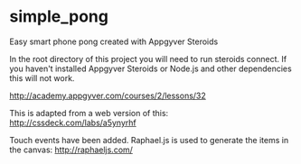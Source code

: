 simple_pong
===========

Easy smart phone pong created with Appgyver Steroids 

In the root directory of this project you will need to run steroids connect. If you haven't installed Appgyver Steroids or Node.js and other dependencies this will not work. 

http://academy.appgyver.com/courses/2/lessons/32

This is adapted from a web version of this: http://cssdeck.com/labs/a5ynyrhf

Touch events have been added. Raphael.js is used to generate the items in the canvas: http://raphaeljs.com/
